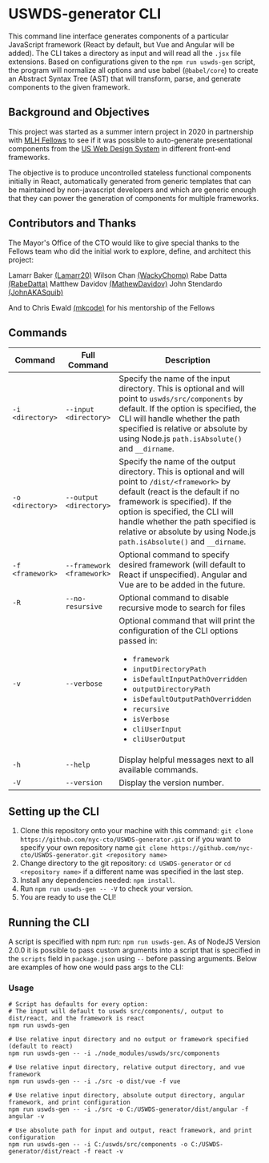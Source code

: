 # USWDS-generator CLI

This command line interface generates components of a particular JavaScript framework (React by default, but Vue and Angular will be added). The CLI takes a directory as input and will read all the `.jsx` file extensions. Based on configurations given to the `npm run uswds-gen` script, the program will normalize all options and use babel (`@babel/core`) to create an Abstract Syntax Tree (AST) that will transform, parse, and generate components to the given framework.

## Background and Objectives

This project was started as a summer intern project in 2020 in partnership with [MLH Fellows](https://fellowship.mlh.io/) to see if it was possible to auto-generate presentational components from the [US Web Design System](https://designsystem.digital.gov/) in different front-end frameworks.

The objective is to produce uncontrolled stateless functional components initially in React, automatically generated from generic templates that can be maintained by non-javascript developers and which are generic enough that they can power the generation of components for multiple frameworks.

## Contributors and Thanks

The Mayor's Office of the CTO would like to give special thanks to the Fellows team who did the initial work to explore, define, and architect this project:

Lamarr Baker [(Lamarr20)](https://github.com/Lamarr20)
Wilson Chan [(WackyChomp)](https://github.com/WackyChomp)
Rabe Datta [(RabeDatta)](https://github.com/RabeDatta)
Matthew Davidov [(MathewDavidov)](https://github.com/MathewDavidov)
John Stendardo [(JohnAKASquib)](https://github.com/JohnAKASquib)

And to Chris Ewald [(mkcode)](https://github.com/mkcode) for his mentorship of the Fellows

## Commands

| Command | Full Command | Description |
| --- | --- | --- |
| `-i <directory>` | `--input <directory>` | Specify the name of the input directory. This is optional and will point to ``uswds/src/components`` by default. If the option is specified, the CLI will handle whether the path specified is relative or absolute by using Node.js ``path.isAbsolute()`` and ``__dirname``. |
| `-o <directory>` | `--output <directory>` | Specify the name of the output directory. This is optional and will point to ``/dist/<framework>`` by default (react is the default if no framework is specified). If the option is specified, the CLI will handle whether the path specified is relative or absolute by using Node.js ``path.isAbsolute()`` and ``__dirname``. |
| `-f <framework>` | `--framework <framework>` | Optional command to specify desired framework (will default to React if unspecified). Angular and Vue are to be added in the future. |
| `-R` | `--no-resursive` | Optional command to disable recursive mode to search for files |
| `-v` | `--verbose` | Optional command that will print the configuration of the CLI options passed in: <ul><li>`framework`</li><li>`inputDirectoryPath`</li><li>`isDefaultInputPathOverridden`</li><li>`outputDirectoryPath`</li><li>`isDefaultOutputPathOverridden`</li><li>`recursive`</li><li>`isVerbose`</li><li>`cliUserInput`</li><li>`cliUserOutput`</li></ul> |
| `-h` | `--help` | Display helpful messages next to all available commands. |
| `-V` | `--version` | Display the version number. |

## Setting up the CLI

1. Clone this repository onto your machine with this command: `git clone https://github.com/nyc-cto/USWDS-generator.git` or if you want to specify your own repository name `git clone https://github.com/nyc-cto/USWDS-generator.git <repository name>`
2. Change directory to the git repository: `cd USWDS-generator` or ``cd <repository name>`` if a different name was specified in the last step.
3. Install any dependencies needed: `npm install`.
4. Run `npm run uswds-gen -- -V` to check your version.
5. You are ready to use the CLI!

## Running the CLI

A script is specified with npm run: `npm run uswds-gen`. As of NodeJS Version 2.0.0 it is possible to pass custom arguments into a script that is specified in the `scripts` field in `package.json` using `--` before passing arguments. Below are examples of how one would pass args to the CLI:

### Usage

```shell
# Script has defaults for every option:
# The input will default to uswds src/components/, output to dist/react, and the framework is react
npm run uswds-gen

# Use relative input directory and no output or framework specified (default to react)
npm run uswds-gen -- -i ./node_modules/uswds/src/components

# Use relative input directory, relative output directory, and vue framework
npm run uswds-gen -- -i ./src -o dist/vue -f vue

# Use relative input directory, absolute output directory, angular framework, and print configuration
npm run uswds-gen -- -i ./src -o C:/USWDS-generator/dist/angular -f angular -v

# Use absolute path for input and output, react framework, and print configuration
npm run uswds-gen -- -i C:/uswds/src/components -o C:/USWDS-generator/dist/react -f react -v
```
